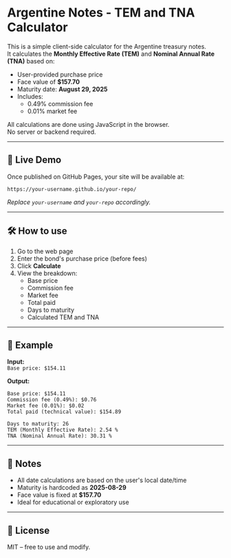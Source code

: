 # Argentine Notes - TEM and TNA Calculator

This is a simple client-side calculator for the Argentine treasury notes.  
It calculates the **Monthly Effective Rate (TEM)** and **Nominal Annual Rate (TNA)** based on:

- User-provided purchase price
- Face value of **$157.70**
- Maturity date: **August 29, 2025**
- Includes:
  - 0.49% commission fee
  - 0.01% market fee

All calculations are done using JavaScript in the browser.  
No server or backend required.

---

## 🔗 Live Demo

Once published on GitHub Pages, your site will be available at:

```
https://your-username.github.io/your-repo/
```

_Replace `your-username` and `your-repo` accordingly._

---

## 🛠 How to use

1. Go to the web page
2. Enter the bond's purchase price (before fees)
3. Click **Calculate**
4. View the breakdown:
   - Base price
   - Commission fee
   - Market fee
   - Total paid
   - Days to maturity
   - Calculated TEM and TNA

---

## 🧪 Example

**Input:**  
`Base price: $154.11`

**Output:**
```
Base price: $154.11
Commission fee (0.49%): $0.76
Market fee (0.01%): $0.02
Total paid (technical value): $154.89

Days to maturity: 26
TEM (Monthly Effective Rate): 2.54 %
TNA (Nominal Annual Rate): 30.31 %
```

---

## 📅 Notes

- All date calculations are based on the user's local date/time
- Maturity is hardcoded as **2025-08-29**
- Face value is fixed at **$157.70**
- Ideal for educational or exploratory use

---

## 📜 License

MIT – free to use and modify.
